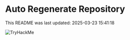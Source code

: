 # Auto Regenerate Repository

This README was last updated: 2025-03-23 15:41:18

 ![TryHackMe](https://tryhackme.com/badge/533634)